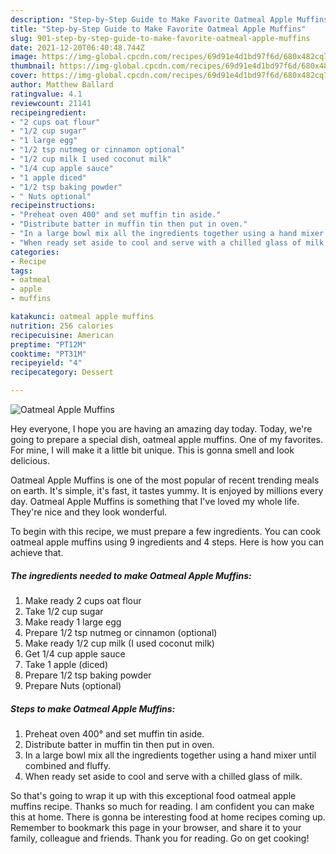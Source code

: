 ```yaml
---
description: "Step-by-Step Guide to Make Favorite Oatmeal Apple Muffins"
title: "Step-by-Step Guide to Make Favorite Oatmeal Apple Muffins"
slug: 901-step-by-step-guide-to-make-favorite-oatmeal-apple-muffins
date: 2021-12-20T06:40:48.744Z
image: https://img-global.cpcdn.com/recipes/69d91e4d1bd97f6d/680x482cq70/oatmeal-apple-muffins-recipe-main-photo.jpg
thumbnail: https://img-global.cpcdn.com/recipes/69d91e4d1bd97f6d/680x482cq70/oatmeal-apple-muffins-recipe-main-photo.jpg
cover: https://img-global.cpcdn.com/recipes/69d91e4d1bd97f6d/680x482cq70/oatmeal-apple-muffins-recipe-main-photo.jpg
author: Matthew Ballard
ratingvalue: 4.1
reviewcount: 21141
recipeingredient:
- "2 cups oat flour"
- "1/2 cup sugar"
- "1 large egg"
- "1/2 tsp nutmeg or cinnamon optional"
- "1/2 cup milk I used coconut milk"
- "1/4 cup apple sauce"
- "1 apple diced"
- "1/2 tsp baking powder"
- " Nuts optional"
recipeinstructions:
- "Preheat oven 400° and set muffin tin aside."
- "Distribute batter in muffin tin then put in oven."
- "In a large bowl mix all the ingredients together using a hand mixer until combined and fluffy."
- "When ready set aside to cool and serve with a chilled glass of milk."
categories:
- Recipe
tags:
- oatmeal
- apple
- muffins

katakunci: oatmeal apple muffins 
nutrition: 256 calories
recipecuisine: American
preptime: "PT12M"
cooktime: "PT31M"
recipeyield: "4"
recipecategory: Dessert

---
```



![Oatmeal Apple Muffins](https://img-global.cpcdn.com/recipes/69d91e4d1bd97f6d/680x482cq70/oatmeal-apple-muffins-recipe-main-photo.jpg)

Hey everyone, I hope you are having an amazing day today. Today, we're going to prepare a special dish, oatmeal apple muffins. One of my favorites. For mine, I will make it a little bit unique. This is gonna smell and look delicious.



Oatmeal Apple Muffins is one of the most popular of recent trending meals on earth. It's simple, it's fast, it tastes yummy. It is enjoyed by millions every day. Oatmeal Apple Muffins is something that I've loved my whole life. They're nice and they look wonderful.


To begin with this recipe, we must prepare a few ingredients. You can cook oatmeal apple muffins using 9 ingredients and 4 steps. Here is how you can achieve that.

<!--inarticleads1-->

##### The ingredients needed to make Oatmeal Apple Muffins:

1. Make ready 2 cups oat flour
1. Take 1/2 cup sugar
1. Make ready 1 large egg
1. Prepare 1/2 tsp nutmeg or cinnamon (optional)
1. Make ready 1/2 cup milk (I used coconut milk)
1. Get 1/4 cup apple sauce
1. Take 1 apple (diced)
1. Prepare 1/2 tsp baking powder
1. Prepare  Nuts (optional)




<!--inarticleads2-->

##### Steps to make Oatmeal Apple Muffins:

1. Preheat oven 400° and set muffin tin aside.
1. Distribute batter in muffin tin then put in oven.
1. In a large bowl mix all the ingredients together using a hand mixer until combined and fluffy.
1. When ready set aside to cool and serve with a chilled glass of milk.




So that's going to wrap it up with this exceptional food oatmeal apple muffins recipe. Thanks so much for reading. I am confident you can make this at home. There is gonna be interesting food at home recipes coming up. Remember to bookmark this page in your browser, and share it to your family, colleague and friends. Thank you for reading. Go on get cooking!
